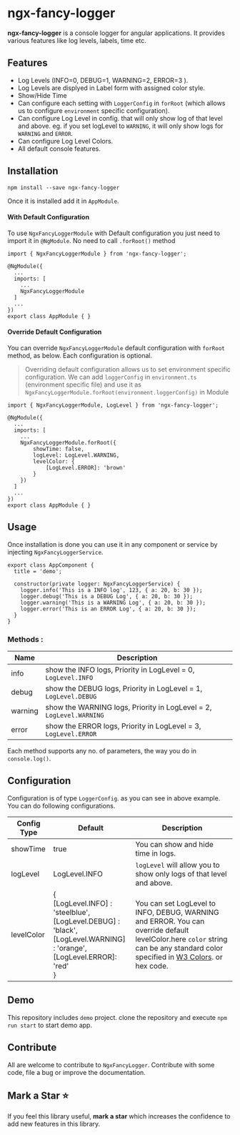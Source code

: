 # ngx-fancy-logger

**ngx-fancy-logger** is a console logger for angular applications. It provides various features like log levels, labels, time etc. 

## Features

- Log Levels (INFO=0, DEBUG=1, WARNING=2, ERROR=3 ).
- Log Levels are displyed in Label form with assigned color style.
- Show/Hide Time
- Can configure each setting with `LoggerConfig` in `forRoot` (which allows us to configure `environment` specific configuration).
- Can configure Log Level in config. that will only show log of that level and above.
    eg. if you set logLevel to `WARNING`, it will only show logs for `WARNING` and `ERROR`. 
- Can configure Log Level Colors. 
- All default console features.

## Installation

`npm install --save ngx-fancy-logger`

Once it is installed add it in `AppModule`. 

#### With Default Configuration

To use `NgxFancyLoggerModule` with Default configuration you just need to import it in `@NgModule`. No need to call `.forRoot()` method
```
import { NgxFancyLoggerModule } from 'ngx-fancy-logger';

@NgModule({
  ...
  imports: [
    ...
    NgxFancyLoggerModule
  ]
  ...
})
export class AppModule { }

```
#### Override Default Configuration
You can override `NgxFancyLoggerModule` default configuration with `forRoot` method, as below. Each configuration is optional.
> Overriding default configuration allows us to set environment specific configuration. 
> We can add `loggerConfig` in `environment.ts` (environment specific file) and use it as `NgxFancyLoggerModule.forRoot(environment.loggerConfig)` in Module   

```
import { NgxFancyLoggerModule, LogLevel } from 'ngx-fancy-logger';

@NgModule({
  ...
  imports: [
    ...
    NgxFancyLoggerModule.forRoot({
        showTime: false,
        logLevel: LogLevel.WARNING,
        levelColor: {
            [LogLevel.ERROR]: 'brown'
        }
    })
  ]
  ...
})
export class AppModule { }

```

## Usage

Once installation is done you can use it in any component or service by injecting `NgxFancyLoggerService`. 

```
export class AppComponent {
  title = 'demo';

  constructor(private logger: NgxFancyLoggerService) {
    logger.info('This is a INFO log', 123, { a: 20, b: 30 });
    logger.debug('This is a DEBUG Log', { a: 20, b: 30 });
    logger.warning('This is a WARNING Log', { a: 20, b: 30 });
    logger.error('This is an ERROR Log', { a: 20, b: 30 });
  }
}

```

### Methods :
Name            | Description
----------------|-------------
info            | show the INFO logs, Priority in LogLevel = 0, `LogLevel.INFO`
debug           | show the DEBUG logs, Priority in LogLevel = 1, `LogLevel.DEBUG`
warning         | show the WARNING logs, Priority in LogLevel = 2, `LogLevel.WARNING`
error           | show the ERROR logs, Priority in LogLevel = 3, `LogLevel.ERROR`

Each method supports any no. of parameters, the way you do in `console.log()`. 

## Configuration

Configuration is of type `LoggerConfig`. as you can see in above example. You can do following configurations.

Config Type | Default                          | Description 
------------|----------------------------------|------------
showTime    | true                             | You can show and hide time in logs. 
logLevel    | LogLevel.INFO                    | `logLevel` will allow you to show only logs of that level and above.
levelColor | { <br> [LogLevel.INFO] : 'steelblue', <br>[LogLevel.DEBUG] : 'black',<br> [LogLevel.WARNING] : 'orange', <br>[LogLevel.ERROR]: 'red' <br>} | You can set LogLevel to INFO, DEBUG, WARNING and ERROR. You can override default levelColor.here `color` string can be any standard color specified in [W3 Colors](https://www.w3.org/wiki/CSS/Properties/color/keywords). or hex code.

## Demo 
This repository includes `demo` project. clone the repository and execute `npm run start` to start demo app.

## Contribute
All are welcome to contribute to `NgxFancyLogger`. Contribute with some code, file a bug or improve the documentation.

## Mark a Star ⭐
If you feel this library useful, **mark a star** which increases the confidence to add new features in this library.